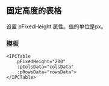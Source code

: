 ## 固定高度的表格

设置 pFixedHeight 属性。值的单位是px。

### 模板
```
<IPCTable
    pFixedHeight="200"
    :pColsData="colsData"
    :pRowsData="rowsData">
</IPCTable>
```



